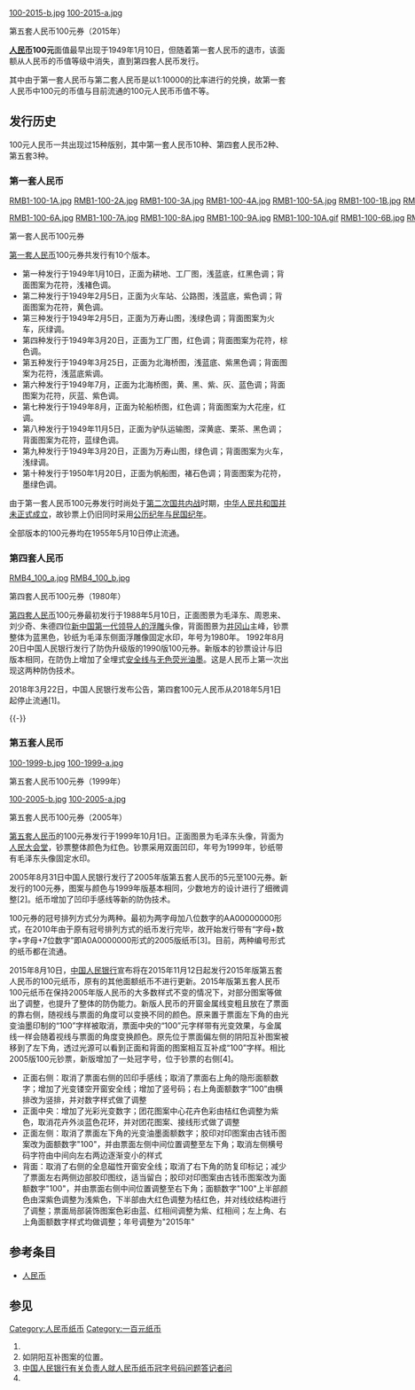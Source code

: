 <div class="thumb tright">

<div class="thumbinner" style="width: 302px;">

[100-2015-b.jpg](https://zh.wikipedia.org/wiki/File:100-2015-b.jpg "fig:100-2015-b.jpg")
[100-2015-a.jpg](https://zh.wikipedia.org/wiki/File:100-2015-a.jpg "fig:100-2015-a.jpg")

<div class="thumbcaption">

第五套人民币100元券（2015年）

</div>

</div>

</div>

**[人民币](../Page/人民币.md "wikilink")100元**面值最早出现于1949年1月10日，但随着第一套人民币的退市，该面额从人民币的币值等级中消失，直到第四套人民币发行。

其中由于第一套人民币与第二套人民币是以1:10000的比率进行的兑换，故第一套人民币中100元的币值与目前流通的100元人民币币值不等。

## 发行历史

100元人民币一共出现过15种版别，其中第一套人民币10种、第四套人民币2种、第五套3种。

### 第一套人民币

<div >

<div class="thumbinner" style="width: 1282px;">

[RMB1-100-1A.jpg](https://zh.wikipedia.org/wiki/File:RMB1-100-1A.jpg "fig:RMB1-100-1A.jpg") [RMB1-100-2A.jpg](https://zh.wikipedia.org/wiki/File:RMB1-100-2A.jpg "fig:RMB1-100-2A.jpg") [RMB1-100-3A.jpg](https://zh.wikipedia.org/wiki/File:RMB1-100-3A.jpg "fig:RMB1-100-3A.jpg") [RMB1-100-4A.jpg](https://zh.wikipedia.org/wiki/File:RMB1-100-4A.jpg "fig:RMB1-100-4A.jpg") [RMB1-100-5A.jpg](https://zh.wikipedia.org/wiki/File:RMB1-100-5A.jpg "fig:RMB1-100-5A.jpg")
[RMB1-100-1B.jpg](https://zh.wikipedia.org/wiki/File:RMB1-100-1B.jpg "fig:RMB1-100-1B.jpg") [RMB1-100-2B.jpg](https://zh.wikipedia.org/wiki/File:RMB1-100-2B.jpg "fig:RMB1-100-2B.jpg") [RMB1-100-3B.jpg](https://zh.wikipedia.org/wiki/File:RMB1-100-3B.jpg "fig:RMB1-100-3B.jpg") [RMB1-100-4B.jpg](https://zh.wikipedia.org/wiki/File:RMB1-100-4B.jpg "fig:RMB1-100-4B.jpg") [RMB1-100-5B.jpg](https://zh.wikipedia.org/wiki/File:RMB1-100-5B.jpg "fig:RMB1-100-5B.jpg")

[RMB1-100-6A.jpg](https://zh.wikipedia.org/wiki/File:RMB1-100-6A.jpg "fig:RMB1-100-6A.jpg") [RMB1-100-7A.jpg](https://zh.wikipedia.org/wiki/File:RMB1-100-7A.jpg "fig:RMB1-100-7A.jpg") [RMB1-100-8A.jpg](https://zh.wikipedia.org/wiki/File:RMB1-100-8A.jpg "fig:RMB1-100-8A.jpg") [RMB1-100-9A.jpg](https://zh.wikipedia.org/wiki/File:RMB1-100-9A.jpg "fig:RMB1-100-9A.jpg") [RMB1-100-10A.gif](https://zh.wikipedia.org/wiki/File:RMB1-100-10A.gif "fig:RMB1-100-10A.gif")
[RMB1-100-6B.jpg](https://zh.wikipedia.org/wiki/File:RMB1-100-6B.jpg "fig:RMB1-100-6B.jpg") [RMB1-100-7B.jpg](https://zh.wikipedia.org/wiki/File:RMB1-100-7B.jpg "fig:RMB1-100-7B.jpg") [RMB1-100-8B.jpg](https://zh.wikipedia.org/wiki/File:RMB1-100-8B.jpg "fig:RMB1-100-8B.jpg") [RMB1-100-9B.jpg](https://zh.wikipedia.org/wiki/File:RMB1-100-9B.jpg "fig:RMB1-100-9B.jpg") [RMB1-100-10B.gif](https://zh.wikipedia.org/wiki/File:RMB1-100-10B.gif "fig:RMB1-100-10B.gif")

<div class="thumbcaption">

第一套人民币100元券

</div>

</div>

</div>

[第一套人民币](../Page/第一套人民币.md "wikilink")100元券共发行有10个版本。

  - 第一种发行于1949年1月10日，正面为耕地、工厂图，浅蓝底，红黑色调；背面图案为花符，浅褚色调。
  - 第二种发行于1949年2月5日，正面为火车站、公路图，浅蓝底，紫色调；背面图案为花符，黄色调。
  - 第三种发行于1949年2月5日，正面为万寿山图，浅绿色调；背面图案为火车，灰绿调。
  - 第四种发行于1949年3月20日，正面为工厂图，红色调；背面图案为花符，棕色调。
  - 第五种发行于1949年3月25日，正面为北海桥图，浅蓝底、紫黑色调；背面图案为花符，浅蓝底紫调。
  - 第六种发行于1949年7月，正面为北海桥图，黄、黑、紫、灰、蓝色调；背面图案为花符，灰蓝、紫色调。
  - 第七种发行于1949年8月，正面为轮船桥图，红色调；背面图案为大花座，红调。
  - 第八种发行于1949年11月5日，正面为驴队运输图，深黄底、栗茶、黑色调；背面图案为花符，蓝绿色调。
  - 第九种发行于1949年3月20日，正面为万寿山图，绿色调；背面图案为火车，浅绿调。
  - 第十种发行于1950年1月20日，正面为帆船图，褚石色调；背面图案为花符，墨绿色调。

由于第一套人民币100元券发行时尚处于[第二次国共内战](../Page/第二次国共内战.md "wikilink")时期，[中华人民共和国并未正式成立](https://zh.wikipedia.org/wiki/中华人民共和国 "wikilink")，故钞票上仍旧同时采用[公历纪年与](https://zh.wikipedia.org/wiki/公历纪年 "wikilink")[民国纪年](https://zh.wikipedia.org/wiki/民国纪年 "wikilink")。

全部版本的100元券均在1955年5月10日停止流通。

### 第四套人民币

<div class="thumb tright">

<div class="thumbinner" style="width: 282px;">

[RMB4_100_a.jpg](https://zh.wikipedia.org/wiki/File:RMB4_100_a.jpg "fig:RMB4_100_a.jpg")
[RMB4_100_b.jpg](https://zh.wikipedia.org/wiki/File:RMB4_100_b.jpg "fig:RMB4_100_b.jpg")

<div class="thumbcaption">

第四套人民币100元券（1980年）

</div>

</div>

</div>

[第四套人民币](../Page/第四套人民币.md "wikilink")100元券最初发行于1988年5月10日，正面图景为毛泽东、周恩来、刘少奇、朱德四位[新中国第一代领导人的](https://zh.wikipedia.org/wiki/党和国家领导人 "wikilink")[浮雕](../Page/浮雕.md "wikilink")头像，背面图景为[井冈山](../Page/井冈山.md "wikilink")主峰，钞票整体为蓝黑色，钞纸为毛泽东侧面浮雕像固定水印，年号为1980年。 1992年8月20日中国人民银行发行了防伪升级版的1990版100元券。新版本的钞票设计与旧版本相同，在防伪上增加了全埋式[安全线与无色](https://zh.wikipedia.org/wiki/安全线 "wikilink")[荧光油墨](https://zh.wikipedia.org/wiki/荧光油墨 "wikilink")。这是人民币上第一次出现这两种防伪技术。

2018年3月22日，中国人民银行发布公告，第四套100元人民币从2018年5月1日起停止流通\[1\]。

{{-}}

### 第五套人民币

<div class="thumb tright">

<div class="thumbinner" style="width: 282px;">

[100-1999-b.jpg](https://zh.wikipedia.org/wiki/File:100-1999-b.jpg "fig:100-1999-b.jpg")
[100-1999-a.jpg](https://zh.wikipedia.org/wiki/File:100-1999-a.jpg "fig:100-1999-a.jpg")

<div class="thumbcaption">

第五套人民币100元券（1999年）

</div>

</div>

</div>

<div class="thumb tright">

<div class="thumbinner" style="width: 282px;">

[100-2005-b.jpg](https://zh.wikipedia.org/wiki/File:100-2005-b.jpg "fig:100-2005-b.jpg")
[100-2005-a.jpg](https://zh.wikipedia.org/wiki/File:100-2005-a.jpg "fig:100-2005-a.jpg")

<div class="thumbcaption">

第五套人民币100元券（2005年）

</div>

</div>

</div>

[第五套人民币](../Page/第五套人民币.md "wikilink")的100元券发行于1999年10月1日。正面图景为毛泽东头像，背面为[人民大会堂](../Page/人民大会堂.md "wikilink")，钞票整体颜色为红色。钞票采用双面凹印，年号为1999年，钞纸带有毛泽东头像固定水印。

2005年8月31日中国人民银行发行了2005年版第五套人民币的5元至100元券。新发行的100元券，图案与颜色与1999年版基本相同，少数地方的设计进行了细微调整\[2\]。纸币增加了凹印手感线等新的防伪技术。

100元券的冠号排列方式分为两种。最初为两字母加八位数字的AA00000000形式，在2010年由于原有冠号排列方式的纸币发行完毕，故开始发行带有“字母+数字+字母+7位数字”即A0A0000000形式的2005版纸币\[3\]。目前，两种编号形式的纸币都在流通。

2015年8月10日，[中国人民银行](../Page/中国人民银行.md "wikilink")宣布将在2015年11月12日起发行2015年版第五套人民币的100元纸币，原有的其他面额纸币不进行更新。2015年版第五套人民币100元纸币在保持2005年版人民币的大多数样式不变的情况下，对部分图案等做出了调整，也提升了整体的防伪能力。新版人民币的开窗金属线变粗且放在了票面的靠右侧，随视线与票面的角度可以变换不同的颜色。原来置于票面左下角的由光变油墨印制的“100”字样被取消，票面中央的“100”元字样带有光变效果，与金属线一样会随着视线与票面的角度变换颜色。原先位于票面偏左侧的阴阳互补图案被移到了左下角，透过光源可以看到正面和背面的图案相互互补成“100”字样。相比2005版100元钞票，新版增加了一处冠字号，位于钞票的右侧\[4\]。

  - 正面右侧：取消了票面右侧的凹印手感线；取消了票面右上角的隐形面额数字；增加了光变镂空开窗安全线；增加了竖号码；右上角面额数字“100”由横排改为竖排，并对数字样式做了调整
  - 正面中央：增加了光彩光变数字；团花图案中心花卉色彩由桔红色调整为紫色，取消花卉外淡蓝色花环，并对团花图案、接线形式做了调整
  - 正面左侧：取消了票面左下角的光变油墨面额数字；胶印对印图案由古钱币图案改为面额数字"100"，并由票面左侧中间位置调整至左下角；取消左侧横号码字符由中间向左右两边逐渐变小的样式
  - 背面：取消了右侧的全息磁性开窗安全线；取消了右下角的防复印标记；减少了票面左右两侧边部胶印图纹，适当留白；胶印对印图案由古钱币图案改为面额数字"100"，并由票面右侧中间位置调整至右下角；面额数字"100"上半部颜色由深紫色调整为浅紫色，下半部由大红色调整为桔红色，并对线纹结构进行了调整；票面局部装饰图案色彩由蓝、红相间调整为紫、红相间；左上角、右上角面额数字样式均做调整；年号调整为"2015年"

## 参考条目

  - [人民币](../Page/人民币.md "wikilink")

## 参见

[Category:人民币纸币](https://zh.wikipedia.org/wiki/Category:人民币纸币 "wikilink") [Category:一百元纸币](https://zh.wikipedia.org/wiki/Category:一百元纸币 "wikilink")

1.
2.  如阴阳互补图案的位置。
3.  [中国人民银行有关负责人就人民币纸币冠字号码问题答记者问](http://www.pbc.gov.cn/publish/goutongjiaoliu/524/2010/20101206191332617804518/20101206191332617804518_.html)
4.